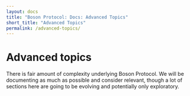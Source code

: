 ```yaml
---
layout: docs
title: "Boson Protocol: Docs: Advanced Topics"
short_title: "Advanced Topics"
permalink: /advanced-topics/
---
```


# Advanced topics

There is fair amount of complexity underlying Boson Protocol. We will be 
documenting as much as possible and consider relevant, though a lot of 
sections here are going to be evolving and potentially only exploratory.
